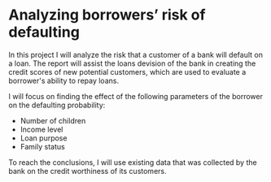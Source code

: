 # Analyzing borrowers’ risk of defaulting

In this project I will analyze the risk that a customer of a bank will default on a loan. The report will assist the loans devision of the bank in creating the credit scores of new potential customers, which are used to evaluate a borrower's ability to repay loans.

I will focus on finding the effect of the following parameters of the borrower on the defaulting probability:

- Number of children
- Income level
- Loan purpose
- Family status

To reach the conclusions, I will use existing data that was collected by the bank on the credit worthiness of its customers.
